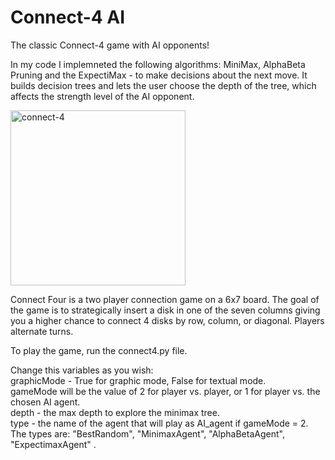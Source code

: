 # Connect-4 AI
The classic Connect-4 game with AI opponents!

In my code I implemneted the following algorithms: MiniMax, AlphaBeta Pruning and the ExpectiMax - to make decisions about the next move.
It builds decision trees and lets the user choose the depth of the tree, which affects the strength level of the AI opponent.

<img width="280" alt="connect-4" src="https://user-images.githubusercontent.com/112930532/208289090-c3149e99-2ef7-4cf2-be48-bdaddfc69873.png">

Connect Four is a two player connection game on a 6x7 board. The goal of the game is to strategically insert a disk in one of the seven columns giving you a higher chance to connect 4 disks by row, column, or diagonal. Players alternate turns.

To play the game, run the connect4.py file.

Change this variables as you wish:  
graphicMode - True for graphic mode, False for textual mode.  
gameMode will be the value of 2 for player vs. player, or 1 for player vs. the chosen AI agent.  
depth - the max depth to explore the minimax tree.  
type - the name of the agent that will play as AI_agent if gameMode = 2.  
The types are: "BestRandom", "MinimaxAgent", "AlphaBetaAgent", "ExpectimaxAgent" .  
